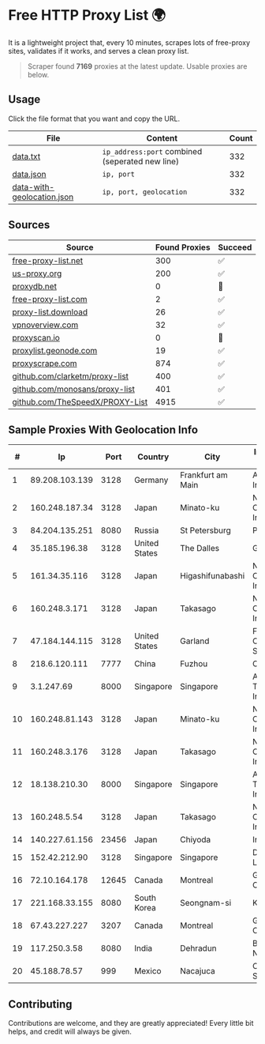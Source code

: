 
# Free HTTP Proxy List 🌍

It is a lightweight project that, every 10 minutes, scrapes lots of free-proxy sites, validates if it works, and serves a clean proxy list.


> Scraper found **7169** proxies at the latest update. Usable proxies are below.

## Usage

Click the file format that you want and copy the URL.


|File|Content|Count|
|----|-------|-----|
|[data.txt](https://raw.githubusercontent.com/themiralay/Proxy-List-World/master/data.txt)|`ip_address:port` combined (seperated new line)|332|
|[data.json](https://raw.githubusercontent.com/themiralay/Proxy-List-World/master/data.json)|`ip, port`|332|
|[data-with-geolocation.json](https://raw.githubusercontent.com/themiralay/Proxy-List-World/master/data-with-geolocation.json)|`ip, port, geolocation`|332|

## Sources

|Source|Found Proxies|Succeed|
|------|-------------|-------|
|[free-proxy-list.net](https://free-proxy-list.net)|300|✅|
|[us-proxy.org](https://www.us-proxy.org)|200|✅|
|[proxydb.net](http://proxydb.net)|0|🚫|
|[free-proxy-list.com](https://free-proxy-list.com/?page=&port=&type%5B%5D=http&type%5B%5D=https&up_time=0&search=Search)|2|✅|
|[proxy-list.download](https://www.proxy-list.download/HTTP)|26|✅|
|[vpnoverview.com](https://vpnoverview.com/privacy/anonymous-browsing/free-proxy-servers)|32|✅|
|[proxyscan.io](https://www.proxyscan.io)|0|🚫|
|[proxylist.geonode.com](https://proxylist.geonode.com/api/proxy-list?limit=300&page=1&sort_by=lastChecked&sort_type=desc&protocols=http,https)|19|✅|
|[proxyscrape.com](https://api.proxyscrape.com/v2/?request=displayproxies&protocol=http&timeout=10000&country=all&ssl=all&anonymity=all)|874|✅|
|[github.com/clarketm/proxy-list](https://raw.githubusercontent.com/clarketm/proxy-list/master/proxy-list-raw.txt)|400|✅|
|[github.com/monosans/proxy-list](https://raw.githubusercontent.com/monosans/proxy-list/main/proxies/http.txt)|401|✅|
|[github.com/TheSpeedX/PROXY-List](https://raw.githubusercontent.com/TheSpeedX/PROXY-List/master/http.txt)|4915|✅|


## Sample Proxies With Geolocation Info

|#|Ip|Port|Country|City|Internet Service Provider|
|-|--|----|-------|----|-------------------------|
|1|89.208.103.139|3128|Germany|Frankfurt am Main|Aeza International LTD|
|2|160.248.187.34|3128|Japan|Minato-ku|NTT PC Communications, Inc.|
|3|84.204.135.251|8080|Russia|St Petersburg|PJSC MegaFon|
|4|35.185.196.38|3128|United States|The Dalles|Google LLC|
|5|161.34.35.116|3128|Japan|Higashifunabashi|NTT PC Communications, Inc.|
|6|160.248.3.171|3128|Japan|Takasago|NTT PC Communications, Inc.|
|7|47.184.144.115|3128|United States|Garland|Frontier Communications Solutions|
|8|218.6.120.111|7777|China|Fuzhou|China Telecom|
|9|3.1.247.69|8000|Singapore|Singapore|Amazon Technologies Inc.|
|10|160.248.81.143|3128|Japan|Minato-ku|NTT PC Communications, Inc.|
|11|160.248.3.176|3128|Japan|Takasago|NTT PC Communications, Inc.|
|12|18.138.210.30|8000|Singapore|Singapore|Amazon Technologies Inc.|
|13|160.248.5.54|3128|Japan|Takasago|NTT PC Communications, Inc.|
|14|140.227.61.156|23456|Japan|Chiyoda|InfoSphere|
|15|152.42.212.90|3128|Singapore|Singapore|DigitalOcean, LLC|
|16|72.10.164.178|12645|Canada|Montreal|GloboTech Communications|
|17|221.168.33.155|8080|South Korea|Seongnam-si|Korea Telecom|
|18|67.43.227.227|3207|Canada|Montreal|GloboTech Communications|
|19|117.250.3.58|8080|India|Dehradun|Bharat Sanchar Nigam Ltd|
|20|45.188.78.57|999|Mexico|Nacajuca|ONT NETWORKS SA de CV|



## Contributing

Contributions are welcome, and they are greatly appreciated! Every
little bit helps, and credit will always be given.

